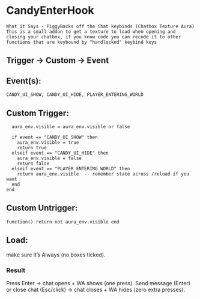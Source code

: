 # CandyEnterHook
```
What it Says - PiggyBacks off the Chat keybinds (Chatbox Texture Aura) 
This is a small addon to get a texture to load when opening and closing your chatbox, if you know code you can recode it to other functions that are keybound by "hardlocked" keybind keys
```
## **Trigger → Custom → Event**
## **Event(s):**

`CANDY_UI_SHOW, CANDY_UI_HIDE, PLAYER_ENTERING_WORLD`


## **Custom Trigger:**

```function(event)
  aura_env.visible = aura_env.visible or false

  if event == "CANDY_UI_SHOW" then
    aura_env.visible = true
    return true
  elseif event == "CANDY_UI_HIDE" then
    aura_env.visible = false
    return false
  elseif event == "PLAYER_ENTERING_WORLD" then
    return aura_env.visible  -- remember state across /reload if you want
  end
end
```


## **Custom Untrigger:**

`function() return not aura_env.visible end`


## **Load:**
make sure it’s Always (no boxes ticked).

### **Result**

Press Enter → chat opens + WA shows (one press).
Send message (Enter) or close chat (Esc/click) → chat closes + WA hides (zero extra presses).
